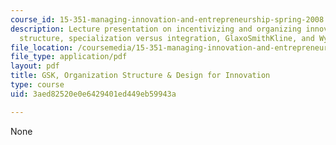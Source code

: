 ```yaml
---
course_id: 15-351-managing-innovation-and-entrepreneurship-spring-2008
description: Lecture presentation on incentivizing and organizing innovators, organization
  structure, specialization versus integration, GlaxoSmithKline, and Wyeth.
file_location: /coursemedia/15-351-managing-innovation-and-entrepreneurship-spring-2008/3aed82520e0e6429401ed449eb59943a_12_lec.pdf
file_type: application/pdf
layout: pdf
title: GSK, Organization Structure & Design for Innovation
type: course
uid: 3aed82520e0e6429401ed449eb59943a

---
```

None